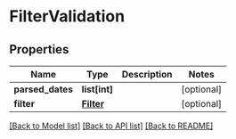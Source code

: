 # FilterValidation

## Properties
Name | Type | Description | Notes
------------ | ------------- | ------------- | -------------
**parsed_dates** | **list[int]** |  | [optional] 
**filter** | [**Filter**](Filter.md) |  | [optional] 

[[Back to Model list]](../README.md#documentation-for-models) [[Back to API list]](../README.md#documentation-for-api-endpoints) [[Back to README]](../README.md)


